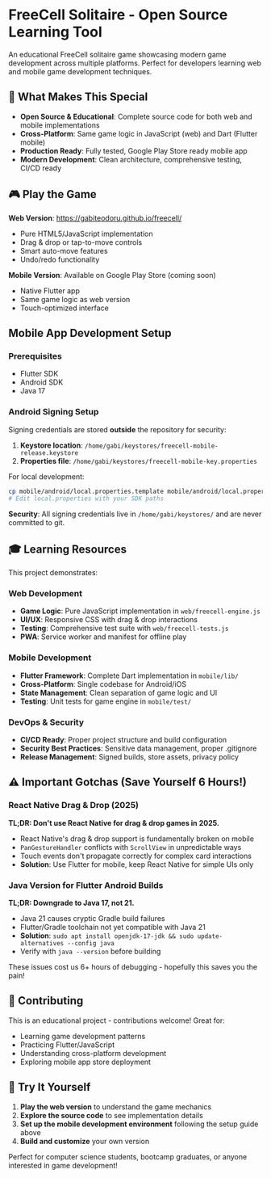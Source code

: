 # FreeCell Solitaire - Open Source Learning Tool

An educational FreeCell solitaire game showcasing modern game development across multiple platforms. Perfect for developers learning web and mobile game development techniques.

## 🎯 What Makes This Special

- **Open Source & Educational**: Complete source code for both web and mobile implementations
- **Cross-Platform**: Same game logic in JavaScript (web) and Dart (Flutter mobile)
- **Production Ready**: Fully tested, Google Play Store ready mobile app
- **Modern Development**: Clean architecture, comprehensive testing, CI/CD ready

## 🎮 Play the Game

**Web Version**: https://gabiteodoru.github.io/freecell/
- Pure HTML5/JavaScript implementation
- Drag & drop or tap-to-move controls
- Smart auto-move features
- Undo/redo functionality

**Mobile Version**: Available on Google Play Store (coming soon)
- Native Flutter app
- Same game logic as web version
- Touch-optimized interface

## Mobile App Development Setup

### Prerequisites
- Flutter SDK
- Android SDK
- Java 17

### Android Signing Setup
Signing credentials are stored **outside** the repository for security:

1. **Keystore location**: `/home/gabi/keystores/freecell-mobile-release.keystore`
2. **Properties file**: `/home/gabi/keystores/freecell-mobile-key.properties`

For local development:
```bash
cp mobile/android/local.properties.template mobile/android/local.properties
# Edit local.properties with your SDK paths
```

**Security**: All signing credentials live in `/home/gabi/keystores/` and are never committed to git.

## 🎓 Learning Resources

This project demonstrates:

### Web Development
- **Game Logic**: Pure JavaScript implementation in `web/freecell-engine.js`
- **UI/UX**: Responsive CSS with drag & drop interactions
- **Testing**: Comprehensive test suite with `web/freecell-tests.js`
- **PWA**: Service worker and manifest for offline play

### Mobile Development
- **Flutter Framework**: Complete Dart implementation in `mobile/lib/`
- **Cross-Platform**: Single codebase for Android/iOS
- **State Management**: Clean separation of game logic and UI
- **Testing**: Unit tests for game engine in `mobile/test/`

### DevOps & Security
- **CI/CD Ready**: Proper project structure and build configuration
- **Security Best Practices**: Sensitive data management, proper .gitignore
- **Release Management**: Signed builds, store assets, privacy policy

## ⚠️ Important Gotchas (Save Yourself 6 Hours!)

### React Native Drag & Drop (2025)
**TL;DR: Don't use React Native for drag & drop games in 2025.**
- React Native's drag & drop support is fundamentally broken on mobile
- `PanGestureHandler` conflicts with `ScrollView` in unpredictable ways
- Touch events don't propagate correctly for complex card interactions
- **Solution**: Use Flutter for mobile, keep React Native for simple UIs only

### Java Version for Flutter Android Builds
**TL;DR: Downgrade to Java 17, not 21.**
- Java 21 causes cryptic Gradle build failures
- Flutter/Gradle toolchain not yet compatible with Java 21
- **Solution**: `sudo apt install openjdk-17-jdk && sudo update-alternatives --config java`
- Verify with `java --version` before building

These issues cost us 6+ hours of debugging - hopefully this saves you the pain!

## 🤝 Contributing

This is an educational project - contributions welcome! Great for:
- Learning game development patterns
- Practicing Flutter/JavaScript
- Understanding cross-platform development
- Exploring mobile app store deployment

## 📱 Try It Yourself

1. **Play the web version** to understand the game mechanics
2. **Explore the source code** to see implementation details  
3. **Set up the mobile development environment** following the setup guide above
4. **Build and customize** your own version

Perfect for computer science students, bootcamp graduates, or anyone interested in game development!